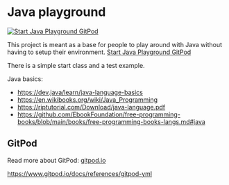 # Java playground

[]()
[![Start Java Playground GitPod](https://gitpod.io/button/open-in-gitpod.svg)](https://gitpod.io/#https://github.com/marianabocoi/java-playground)


This project is meant as a base for people to play around with Java without having to setup their environment. [Start Java Playground GitPod](https://gitpod.io/#https://github.com/marianabocoi/java-playground)

There is a simple start class and a test example.

Java basics: 
- https://dev.java/learn/java-language-basics 
- https://en.wikibooks.org/wiki/Java_Programming
- https://riptutorial.com/Download/java-language.pdf
- https://github.com/EbookFoundation/free-programming-books/blob/main/books/free-programming-books-langs.md#java


## GitPod
Read more about GitPod: [gitpod.io](https://www.gitpod.io)

https://www.gitpod.io/docs/references/gitpod-yml
